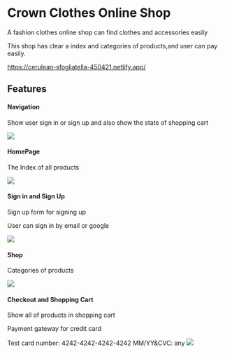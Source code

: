 # Crown Clothes Online Shop

  A fashion clothes online shop can find clothes and accessories easily
  
  This shop has clear a index and categories of products,and user can pay easily. 

https://cerulean-sfogliatella-450421.netlify.app/

## Features

#### Navigation
  Show user sign in or sign up and also show the state of shopping cart

![](https://i.imgur.com/EMhtK4D.png)

#### HomePage
  The Index of all products

![](https://i.imgur.com/LJx54JL.png)

#### Sign in and Sign Up
  
  Sign up form for signing up
  
  User can sign in by email or google

![](https://i.imgur.com/RVClFox.png)

#### Shop
  Categories of products

![](https://i.imgur.com/ebpH6Kn.jpg)

#### Checkout and Shopping Cart
  Show all of products in shopping cart
  
  Payment gateway for credit card
  
  Test card number: 4242-4242-4242-4242 MM/YY&CVC: any
![](https://i.imgur.com/LnwNsiN.png)
